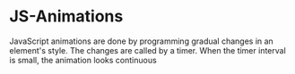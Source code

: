 # JS-Animations
JavaScript animations are done by programming gradual changes in an element's style.  The changes are called by a timer. When the timer interval is small, the animation looks continuous

